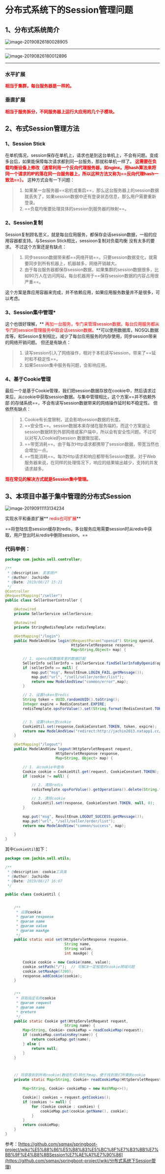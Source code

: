 # 分布式系统下的Session管理问题



## 1、分布式系统简介



![image-20190826180028905](../PicSource/image-20190826180028905.png)

------



![image-20190826180012896](../PicSource/image-20190826180012896.png)

------



### 水平扩展

**<font color='red'>相当于集群，每台服务器是一样的。</font>**

### 垂直扩展

**<font color='red'>相当于服务拆分，不同服务器上运行大应用的几个子模块。</font>**





## 2、布式Session管理方法



### 1、Session Stick

在单机情况，session保存在单机上，请求也是到这台单机上，不会有问题。变成多台后，如果能保障每次请求都到同一台服务，那就和单机一样了。**<font color='red'> 这需要在负载均衡设备上修改（通常利用一个反向代理服务器，如nginx。用hash算法来将同一个请求的IP的落在同一台服务器上，所以这种方法又称为==反向代理hash一致法==）。</font>**
这种方式会有一下问题：

> 1. 如果某一台服务器==宕机或重启==，那么这台服务器上的session数据就丢失了，如果session数据中还有登录状态信息，那么用户需要重新登录。
> 2. ==负载均衡要处理具体的session到服务器的映射==。



### 2、Session复制

Session复制顾名思义，就是每台应用服务，都保存会话session数据，一般的应用容器都支持。与Session Stick相比，sessioon复制对负载均衡 没有太多的要求。
不过这个方案还是有缺点：

> 1. 同步session数据带来都==网络开销==。只要session数据变化，就需要同步到所有机器上，机器越多，网络开销越大。
> 2. 由于每台服务器都保存session数据，如果集群的session数据很多，比如90万人在访问网站，每台机器用于==保存session数据的内容占用很严重==。

这个方案是靠应用容器来完成，并不依赖应用，如果应用服务数量并不是很多，可以考虑。



### 3、Session集中管理*

这个也很好理解，**<font color='red'> 再加一台服务，专门来管理session数据，每台应用服务都从专门的session管理服务中取会话session数据。</font>**可以使用数据库，NOSQL数据库等。和Session复制相比，减少了每台应用服务的内存使用，同步session带来的网络开销问题。
但还是有缺点：

> 1. 读写session引入了网络操作，相对于本机读写session，带来了==延时和不稳定性==。
> 2. 如果Session集中服务有问题，会影响应用。



### 4、基于Cookie管理

最后一个是基于Cookie管理，我们把session数据存放在cookie中，然后请求过来后，从cookie中获取session数据。与集中管理相比，这个方案==并不依赖外部 的存储系统==，不会有读写session数据带来的网络操作延时和不稳定性。 但依然有缺点：

> 1. Cookie有长度限制，这会影响session数据的长度。
> 2. ==安全性==。session数据本来存储在服务端的，而这个方案是让session数据转到外部网络或客户端中，所以会有安全性问题。不过可以对写入Cookie的session 数据做加密。
> 3. ==带宽消耗==。由于每次Http请求都携带了session数据，带宽当然也会增加一点。
> 4. ==性能消耗==。每次Http请求和响应都带有Session数据，对于Web服务器来说，在同样的处理情况下，响应的结果输出越少，支持的并发请求越多。

**<font color='red'> 现在常见的解决方式就是Session集中管理。</font>**



## 3、本项目中基于集中管理的分布式Session





![image-20190911113134234](../PicSource/image-20190911113134234.png)





实现水平和垂直扩展**<font color='red'> redis也可扩展</font>**

==将登陆信息session缓存到redis，多台服务应用需要session时从redis中获取，用户登出时从redis中删除session。==



### 代码举例：

```java
package com.jachin.sell.controller;

/**
 * @description: 卖家用户
 * @Author: JachinDo
 * @Date: 2019/08/27 15:21
 */
@Controller
@RequestMapping("/seller")
public class SellerUserController {

    @Autowired
    private SellerService sellerService;

    @Autowired
    private StringRedisTemplate redisTemplate;

    @GetMapping("/login")
    public ModelAndView login(@RequestParam("openid") String openid,
                              HttpServletResponse response,
                              Map<String,Object> map) {

        // 1. openid和数据库里的数据匹配
        SellerInfo sellerInfo = sellerService.findSellerInfoByOpenid(openid);
        if (sellerInfo == null) {
            map.put("msg", ResultEnum.LOGIN_FAIL.getMessage());
            map.put("url", "/sell/seller/order/list");
            return new ModelAndView("common/error",map);
        }

        // 2. 设置token至redis
        String token = UUID.randomUUID().toString();
        Integer expire = RedisConstant.EXPIRE;
        redisTemplate.opsForValue().set(String.format(RedisConstant.TOKEN_PREFIX,token),openid,expire, TimeUnit.SECONDS);


        // 3. 设置token至cookie
        CookieUtil.set(response,CookieConstant.TOKEN, token, expire);
        return new ModelAndView("redirect:http://jachin2013.natapp1.cc/sell/seller/order/list");
    }

    @GetMapping("/logout")
    public ModelAndView logout(HttpServletRequest request,
                       HttpServletResponse response,
                       Map<String, Object> map) {

        // 1. 从cookie中查询
        Cookie cookie = CookieUtil.get(request, CookieConstant.TOKEN);
        if (cookie != null) {

            // 2. 清除redis
            redisTemplate.opsForValue().getOperations().delete(String.format(RedisConstant.TOKEN_PREFIX, cookie.getValue()));

            // 3. 清除cookie
            CookieUtil.set(response, CookieConstant.TOKEN, null, 0);
        }

        map.put("msg", ResultEnum.LOGOUT_SUCCESS.getMessage());
        map.put("url", "/sell/seller/order/list");
        return new ModelAndView("common/success", map);

    }
}
```

其中`CookieUtil`如下：

```java
package com.jachin.sell.utils;

/**
 * @description: cookie工具类
 * @Author: JachinDo
 * @Date: 2019/08/27 16:07
 */

public class CookieUtil {


    /**
     * 设置cookie
     * @param response
     * @param name
     * @param value
     * @param maxAge
     */
    public static void set(HttpServletResponse response,
                           String name,
                           String value,
                           int maxAge) {

        Cookie cookie = new Cookie(name, value);
        cookie.setPath("/");  // 可解决一定程度的cookie跨域问题
        cookie.setMaxAge(7200);
        response.addCookie(cookie);
    }


    /**
     * 获取指定名称cookie
     * @param request
     * @param name
     * @return
     */
    public static Cookie get(HttpServletRequest request,
                           String name) {
        Map<String, Cookie> cookieMap = readCookieMap(request);
        if (cookieMap.containsKey(name)) {
            return cookieMap.get(name);
        } else {
            return null;
        }
    }



    // 将获取到到所有cookie(数组形式)转化为map，便于找到我们所需到cookie
    private static Map<String, Cookie> readCookieMap(HttpServletRequest request) {

        Map<String, Cookie> cookieMap = new HashMap<>();

        Cookie[] cookies = request.getCookies();
        if (cookies != null) {
            for (Cookie cookie : cookies) {
                cookieMap.put(cookie.getName(), cookie);
            }
        }
        return cookieMap;
    }
}
```

参考：[https://github.com/sqmax/springboot-project/wiki/%E5%88%86%E5%B8%83%E5%BC%8F%E7%B3%BB%E7%BB%9F%E4%B8%8BSession%E7%AE%A1%E7%90%86](https://github.com/sqmax/springboot-project/wiki/分布式系统下Session管理)